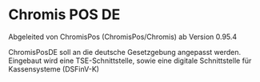 # Chromis POS DE

Abgeleited von ChromisPos (ChromisPos/Chromis) ab Version 0.95.4

ChromisPosDE soll an die deutsche Gesetzgebung angepasst werden.
Eingebaut wird eine TSE-Schnittstelle, sowie eine digitale Schnittstelle für Kassensysteme (DSFinV-K)

